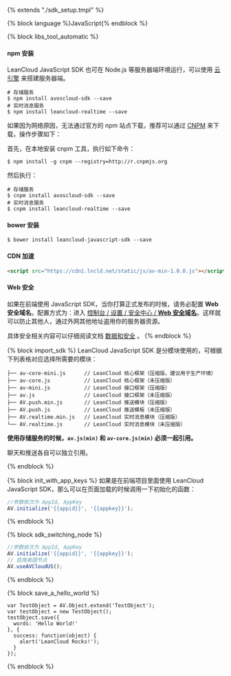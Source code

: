 {% extends "./sdk_setup.tmpl" %}

{% block language %}JavaScript{% endblock %}

{% block libs_tool_automatic %}
#### npm 安装

LeanCloud JavaScript SDK 也可在 Node.js 等服务器端环境运行，可以使用 [云引擎](leanengine_overview.html) 来搭建服务器端。

```
# 存储服务
$ npm install avoscloud-sdk --save
# 实时消息服务
$ npm install leancloud-realtime --save
```
如果因为网络原因，无法通过官方的 npm 站点下载，推荐可以通过 [CNPM](https://cnpmjs.org/) 来下载，操作步骤如下：

首先，在本地安装 cnpm 工具，执行如下命令：

```
$ npm install -g cnpm --registry=http://r.cnpmjs.org
```

然后执行：

```
# 存储服务
$ cnpm install avoscloud-sdk --save
# 实时消息服务
$ cnpm install leancloud-realtime --save
```

#### bower 安装

```
$ bower install leancloud-javascript-sdk --save
```

#### CDN 加速

```html
<script src="https://cdn1.lncld.net/static/js/av-min-1.0.0.js"></script>
```

#### Web 安全

如果在前端使用 JavaScript SDK，当你打算正式发布的时候，请务必配置 **Web 安全域名**。配置方式为：进入 [控制台 / 设置 / 安全中心 / **Web 安全域名**](/app.html?appid={{appid}}#/security)。这样就可以防止其他人，通过外网其他地址盗用你的服务器资源。

具体安全相关内容可以仔细阅读文档 [数据和安全](data_security.html) 。
{% endblock %}

{% block import_sdk %}
LeanCloud JavaScript SDK 是分模块使用的，可根据下列表格对应选择所需要的模块：

```
├── av-core-mini.js      // LeanCloud 核心框架（压缩版，建议用于生产环境）
├── av-core.js           // LeanCloud 核心框架（未压缩版）
├── av-mini.js           // LeanCloud 接口框架（压缩版）
├── av.js                // LeanCloud 接口框架（未压缩版）
├── AV.push.min.js       // LeanCloud 推送模块（压缩版）
├── AV.push.js           // LeanCloud 推送模板（未压缩版）
├── AV.realtime.min.js   // LeanCloud 实时消息模块（压缩版）
└── AV.realtime.js       // LeanCloud 实时消息模块（未压缩版）
```

**使用存储服务的时候，`av.js(min)` 和 `av-core.js(min)`  必须一起引用。**

聊天和推送各自可以独立引用。

{% endblock %}

{% block init_with_app_keys %}
如果是在前端项目里面使用 LeanCloud JavaScript SDK，那么可以在页面加载的时候调用一下初始化的函数：

```javascript
//参数依次为 AppId, AppKey
AV.initialize('{{appid}}', '{{appkey}}');
```

{% endblock %}

{% block sdk_switching_node %}
```javascript
//参数依次为 AppId, AppKey
AV.initialize('{{appid}}', '{{appkey}}');
// 启用美国节点
AV.useAVCloudUS();
```
{% endblock %}


{% block save_a_hello_world %}
```
var TestObject = AV.Object.extend('TestObject');
var testObject = new TestObject();
testObject.save({
  words: 'Hello World!'
}, {
  success: function(object) {
    alert('LeanCloud Rocks!');
  }
});
```
{% endblock %}

